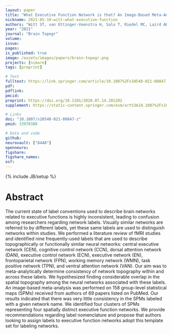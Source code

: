 ```yaml
---
layout: paper
title: "What Executive Function Network is that? An Image-Based Meta-Analysis of Network Labels"
nickname: 2021-05-10-witt-what-executive-function
authors: "Witt ST, van Ettinger-Veenstra H, Salo T, Riedel MC, Laird AR"
year: "2021"
journal: "Brain Topogr"
volume:
issue:
pages:
is_published: true
image: /assets/images/papers/brain-topogr.png
projects: [nimare]
tags: [preprint]

# Text
fulltext: https://link.springer.com/article/10.1007%2Fs10548-021-00847-z#Sec19
pdf:
pdflink:
pmcid:
preprint: https://doi.org/10.1101/2020.07.14.201202
supplement: https://static-content.springer.com/esm/art%3A10.1007%2Fs10548-021-00847-z/MediaObjects/10548_2021_847_MOESM1_ESM.pdf

# Links
doi: "10.1007/s10548-021-00847-z"
pmid: 33970388

# Data and code
github:
neurovault: ["8448"]
openneuro:
figshare:
figshare_names:
osf:
---
```

{% include JB/setup %}

# Abstract

The current state of label conventions used to describe brain networks related to executive functions is highly inconsistent,
leading to confusion among researchers regarding network labels.
Visually similar networks are referred to by different labels, yet these same labels are used to distinguish networks within studies.
We performed a literature review of fMRI studies and identified nine frequently-used labels that are used to describe topographically
or functionally similar neural networks: central executive network (CEN), cognitive control network (CCN), dorsal attention network (DAN),
executive control network (ECN), executive network (EN), frontoparietal network (FPN), working memory network (WMN),
task positive network (TPN), and ventral attention network (VAN).
Our aim was to meta-analytically determine consistency of network topography within and across these labels.
We hypothesized finding considerable overlap in the spatial topography among the neural networks associated with these labels.
An image-based meta-analysis was performed on 158 group-level statistical maps (SPMs) received from authors of 69 papers listed on PubMed.
Our results indicated that there was very little consistency in the SPMs labeled with a given network name.
We identified four clusters of SPMs representing four spatially distinct executive function networks.
We provide recommendations regarding label nomenclature and propose that authors looking to assign labels to executive function networks
adopt this template set for labeling networks.
